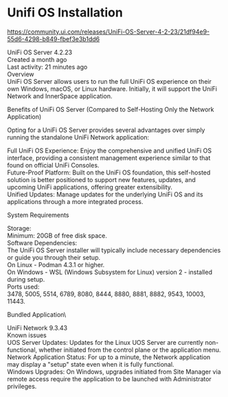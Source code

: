 # Unifi OS Installation

https://community.ui.com/releases/UniFi-OS-Server-4-2-23/21df94e9-55d6-4298-b849-fbef3e3b1dd6

UniFi OS Server 4.2.23\
Created a month ago\
Last activity: 21 minutes ago\
Overview\
UniFi OS Server allows users to run the full UniFi OS experience on their own Windows, macOS, or Linux hardware. Initially, it will support the UniFi Network and InnerSpace application.

 

Benefits of UniFi OS Server (Compared to Self-Hosting Only the Network Application)

Opting for a UniFi OS Server provides several advantages over simply running the standalone UniFi Network application:

Full UniFi OS Experience: Enjoy the comprehensive and unified UniFi OS interface, providing a consistent management experience similar to that found on official UniFi Consoles.\
Future-Proof Platform: Built on the UniFi OS foundation, this self-hosted solution is better positioned to support new features, updates, and upcoming UniFi applications, offering greater extensibility.\
Unified Updates: Manage updates for the underlying UniFi OS and its applications through a more integrated process.
 

System Requirements

Storage:\
Minimum: 20GB of free disk space.\
Software Dependencies: \
The UniFi OS Server installer will typically include necessary dependencies or guide you through their setup.\
On Linux - Podman 4.3.1 or higher.\
On Windows - WSL (Windows Subsystem for Linux) version 2 - installed during setup.\
Ports used:\
3478, 5005, 5514, 6789, 8080, 8444, 8880, 8881, 8882, 9543, 10003, 11443.
 

Bundled Application\

UniFi Network 9.3.43\
Known issues\
UOS Server Updates: Updates for the Linux UOS Server are currently non-functional, whether initiated from the control plane or the application menu.\
Network Application Status: For up to a minute, the Network application may display a "setup" state even when it is fully functional.\
Windows Upgrades: On Windows, upgrades initiated from Site Manager via remote access require the application to be launched with Administrator privileges.

